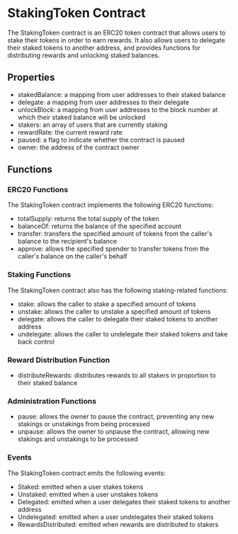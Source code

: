# StakingToken Contract

The StakingToken contract is an ERC20 token contract that allows users to stake their tokens in order to earn rewards. It also allows users to delegate their staked tokens to another address, and provides functions for distributing rewards and unlocking staked balances.

## Properties

- stakedBalance: a mapping from user addresses to their staked balance
- delegate: a mapping from user addresses to their delegate
- unlockBlock: a mapping from user addresses to the block number at which their staked balance will be unlocked
- stakers: an array of users that are currently staking
- rewardRate: the current reward rate
- paused: a flag to indicate whether the contract is paused
- owner: the address of the contract owner

## Functions

### ERC20 Functions

The StakingToken contract implements the following ERC20 functions:

- totalSupply: returns the total supply of the token
- balanceOf: returns the balance of the specified account
- transfer: transfers the specified amount of tokens from the caller's balance to the recipient's balance
- approve: allows the specified spender to transfer tokens from the caller's balance on the caller's behalf

### Staking Functions

The StakingToken contract also has the following staking-related functions:

- stake: allows the caller to stake a specified amount of tokens
- unstake: allows the caller to unstake a specified amount of tokens
- delegate: allows the caller to delegate their staked tokens to another address
- undelegate: allows the caller to undelegate their staked tokens and take back control

### Reward Distribution Function

- distributeRewards: distributes rewards to all stakers in proportion to their staked balance

### Administration Functions

- pause: allows the owner to pause the contract, preventing any new stakings or unstakings from being processed
- unpause: allows the owner to unpause the contract, allowing new stakings and unstakings to be processed

### Events

The StakingToken contract emits the following events:

- Staked: emitted when a user stakes tokens
- Unstaked: emitted when a user unstakes tokens
- Delegated: emitted when a user delegates their staked tokens to another address
- Undelegated: emitted when a user undelegates their staked tokens
- RewardsDistributed: emitted when rewards are distributed to stakers
